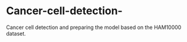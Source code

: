 # Cancer-cell-detection-
Cancer cell detection and preparing the model based on the HAM10000 dataset.
